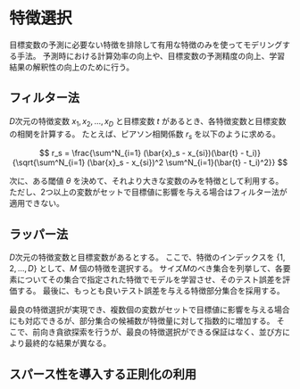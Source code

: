 # 特徴選択

目標変数の予測に必要ない特徴を排除して有用な特徴のみを使ってモデリングする手法。
予測時における計算効率の向上や、目標変数の予測精度の向上、学習結果の解釈性の向上のために行う。

## フィルター法

$D$次元の特徴変数 $x_1, x_2, \dots, x_D$ と目標変数 $t$ があるとき、各特徴変数と目標変数の相関を計算する。
たとえば、ピアソン相関係数 $r_s$ を以下のように求める。

$$
r_s = \frac{\sum^N_{i=1} (\bar{x}_s - x_{si})(\bar{t} - t_i)}{\sqrt{\sum^N_{i=1} (\bar{x}_s - x_{si})^2 \sum^N_{i=1}(\bar{t} - t_i)^2}}
$$

次に、ある閾値 $\theta$ を決めて、それより大きな変数のみを特徴として利用する。
ただし、2つ以上の変数がセットで目標値に影響を与える場合はフィルター法が適用できない。

## ラッパー法

$D$次元の特徴変数と目標変数があるとする。
ここで、特徴のインデックスを $\{1, 2, \dots, D\}$ として、$M$ 個の特徴を選択する。
サイズ$M$のべき集合を列挙して、各要素についてその集合で指定された特徴でモデルを学習させ、そのテスト誤差を評価する。
最後に、もっとも良いテスト誤差を与える特徴部分集合を採用する。

最良の特徴選択が実現でき、複数個の変数がセットで目標値に影響を与える場合にも対応できるが、部分集合の候補数が特徴量に対して指数的に増加する。
そこで、前向き貪欲探索を行うが、最良の特徴選択ができる保証はなく、並び方により最終的な結果が異なる。

## スパース性を導入する正則化の利用

